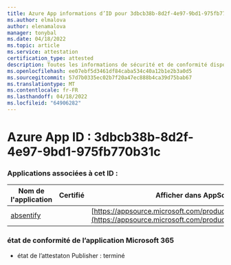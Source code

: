 ```yaml
---
title: Azure App informations d’ID pour 3dbcb38b-8d2f-4e97-9bd1-975fb770b31c
ms.author: elmalova
author: elenamalova
manager: tonybal
ms.date: 04/18/2022
ms.topic: article
ms.service: attestation
certification_type: attested
description: Toutes les informations de sécurité et de conformité disponibles pour 3dbcb38b-8d2f-4e97-9bd1-975fb770b31c.
ms.openlocfilehash: ee07ebf5d3461df84caba534c40a12b1e2b3a0d5
ms.sourcegitcommit: 57d7b0335ec02b7f20a47ec888b4ca39d75bab67
ms.translationtype: MT
ms.contentlocale: fr-FR
ms.lasthandoff: 04/18/2022
ms.locfileid: "64906282"
---
```

# <a name="azure-app-id-3dbcb38b-8d2f-4e97-9bd1-975fb770b31c"></a>Azure App ID : 3dbcb38b-8d2f-4e97-9bd1-975fb770b31c


### <a name="apps-associated-with-this-id"></a>Applications associées à cet ID :
| **Nom de l'application** | **Certifié** | **Afficher dans AppSource** |
|--------------|---------------|-----------------------|
| [absentify](../forward/WA200003833.md) |  | [https://appsource.microsoft.com/product/office/WA200003833](https://appsource.microsoft.com/product/office/WA200003833) |

### <a name="microsoft-365-app-compliance-status"></a>état de conformité de l’application Microsoft 365
- état de l’attestaton Publisher : terminé
